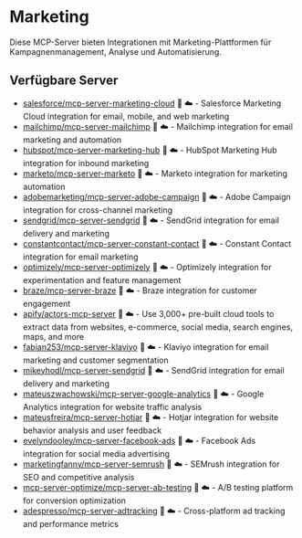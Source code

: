 # Marketing

Diese MCP-Server bieten Integrationen mit Marketing-Plattformen für Kampagnenmanagement, Analyse und Automatisierung.

## Verfügbare Server

- [salesforce/mcp-server-marketing-cloud](https://github.com/salesforce/mcp-server-marketing-cloud) 📇 ☁️ - Salesforce Marketing Cloud integration for email, mobile, and web marketing
- [mailchimp/mcp-server-mailchimp](https://github.com/mailchimp/mcp-server-mailchimp) 🐍 ☁️ - Mailchimp integration for email marketing and automation
- [hubspot/mcp-server-marketing-hub](https://github.com/hubspot/mcp-server-marketing-hub) 📇 ☁️ - HubSpot Marketing Hub integration for inbound marketing
- [marketo/mcp-server-marketo](https://github.com/marketo/mcp-server-marketo) 🐍 ☁️ - Marketo integration for marketing automation
- [adobemarketing/mcp-server-adobe-campaign](https://github.com/adobemarketing/mcp-server-adobe-campaign) 📇 ☁️ - Adobe Campaign integration for cross-channel marketing
- [sendgrid/mcp-server-sendgrid](https://github.com/sendgrid/mcp-server-sendgrid) 🐍 ☁️ - SendGrid integration for email delivery and marketing
- [constantcontact/mcp-server-constant-contact](https://github.com/constantcontact/mcp-server-constant-contact) 📇 ☁️ - Constant Contact integration for email marketing
- [optimizely/mcp-server-optimizely](https://github.com/optimizely/mcp-server-optimizely) 🐍 ☁️ - Optimizely integration for experimentation and feature management
- [braze/mcp-server-braze](https://github.com/braze/mcp-server-braze) 📇 ☁️ - Braze integration for customer engagement
- [apify/actors-mcp-server](https://github.com/apify/actors-mcp-server) 📇 ☁️ - Use 3,000+ pre-built cloud tools to extract data from websites, e-commerce, social media, search engines, maps, and more
- [fabian253/mcp-server-klaviyo](https://github.com/fabian253/mcp-server-klaviyo) 🐍 ☁️ - Klaviyo integration for email marketing and customer segmentation
- [mikeyhodl/mcp-server-sendgrid](https://github.com/mikeyhodl/mcp-server-sendgrid) 🐍 ☁️ - SendGrid integration for email delivery and marketing
- [mateuszwachowski/mcp-server-google-analytics](https://github.com/mateuszwachowski/mcp-server-google-analytics) 📇 ☁️ - Google Analytics integration for website traffic analysis
- [mateusfreira/mcp-server-hotjar](https://github.com/mateusfreira/mcp-server-hotjar) 🐍 ☁️ - Hotjar integration for website behavior analysis and user feedback
- [evelyndooley/mcp-server-facebook-ads](https://github.com/evelyndooley/mcp-server-facebook-ads) 📇 ☁️ - Facebook Ads integration for social media advertising
- [marketingfanny/mcp-server-semrush](https://github.com/marketingfanny/mcp-server-semrush) 🐍 ☁️ - SEMrush integration for SEO and competitive analysis
- [mcp-server-optimize/mcp-server-ab-testing](https://github.com/mcp-server-optimize/mcp-server-ab-testing) 📇 ☁️ - A/B testing platform for conversion optimization
- [adespresso/mcp-server-adtracking](https://github.com/adespresso/mcp-server-adtracking) 🐍 ☁️ - Cross-platform ad tracking and performance metrics 